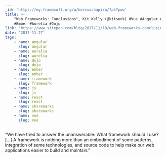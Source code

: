 ```yaml
---
_id: 'https://my.framasoft.org/u/borisschapira/?p4Ypww'
title: >-
    "Web Frameworks: Conclusions", Kit Kelly (@kitsonk) #Vue #Angular #React
    #Ember #Aurelia #Dojo
link: 'https://www.sitepen.com/blog/2017/11/10/web-frameworks-conclusions/'
date: '2017-11-27'
tags:
    - name: angular
      slug: angular
    - name: aurelia
      slug: aurelia
    - name: dojo
      slug: dojo
    - name: ember
      slug: ember
    - name: framework
      slug: framework
    - name: js
      slug: js
    - name: react
      slug: react
    - name: sharemarks
      slug: sharemarks
    - name: vue
      slug: vue
---
```


<div class="markdown"><p>&quot;We have tried to answer the unanswerable: What framework should I use? […] A framework is nothing more than an embodiment of some patterns, integration of some technologies, and source code to help make our web applications easier to build and maintain.&quot;
</p></div>
